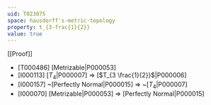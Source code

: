 ```yaml
---
uid: T023075
space: hausdorff's-metric-topology
property: t_{3-frac{1}{2}}
value: true
---
```

[[Proof]]

* [T000486] [Metrizable|P000053]
* [I000113] [$T_4$|P000007] => [$T_{3 \frac{1}{2}}$|P000006]
* [I000157] ~[Perfectly Normal|P000015] => ~[$T_4$|P000007]
* [I000070] [Metrizable|P000053] => [Perfectly Normal|P000015]

